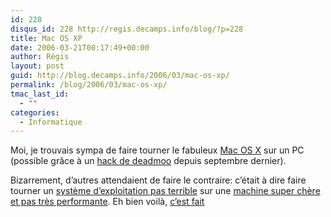 ```yaml
---
id: 228
disqus_id: 228 http://regis.decamps.info/blog/?p=228
title: Mac OS XP
date: 2006-03-21T00:17:49+00:00
author: Régis
layout: post
guid: http://blog.decamps.info/2006/03/mac-os-xp/
permalink: /blog/2006/03/mac-os-xp/
tmac_last_id:
  - ""
categories:
  - Informatique
---
```

Moi, je trouvais sympa de faire tourner le fabuleux [Mac OS X](http://www.apple.com/fr/macosx/) sur un PC (possible grâce à un [hack de deadmoo](http://wiki.osx86project.org/wiki/index.php/Main_Page) depuis septembre dernier).

Bizarrement, d’autres attendaient de faire le contraire: c’était à dire faire tourner un [système d’exploitation pas terrible](http://www.microsoft.com/france/windows/xp/) sur une [machine super chère et pas très performante](http://www.apple.com/francestore/). Eh bien voilà, [c’est fait](http://onmac.net/)
